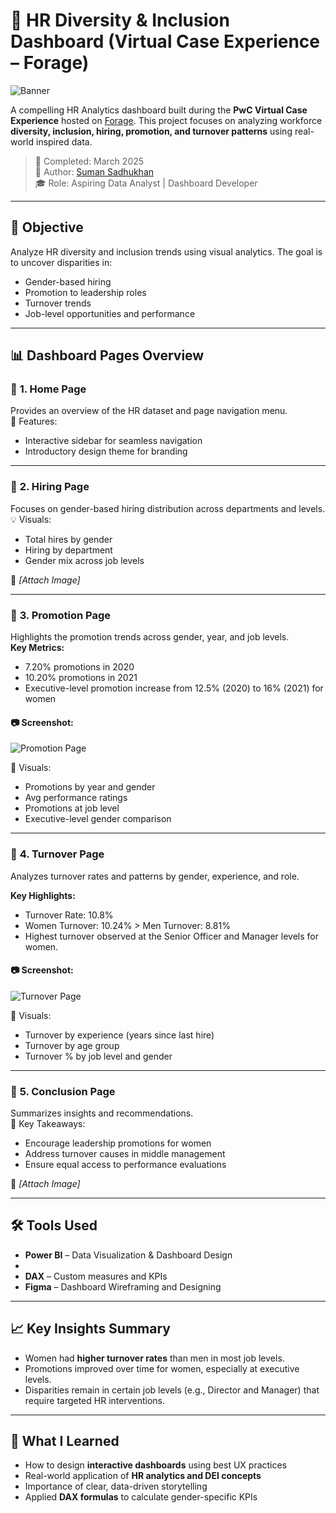 # 💼 HR Diversity & Inclusion Dashboard (Virtual Case Experience – Forage)
![Banner](https://img.shields.io/badge/Power%20BI-Dashboard-blueviolet?style=flat&logo=powerbi)  

A compelling HR Analytics dashboard built during the **PwC Virtual Case Experience** hosted on [Forage](https://www.theforage.com/). This project focuses on analyzing workforce **diversity, inclusion, hiring, promotion, and turnover patterns** using real-world inspired data.

> 📅 Completed: March 2025  
> 👤 Author: [Suman Sadhukhan](https://www.linkedin.com/in/suman-sadhukhan/)  
> 🎓 Role: Aspiring Data Analyst | Dashboard Developer

---

## 🧩 Objective

Analyze HR diversity and inclusion trends using visual analytics. The goal is to uncover disparities in:
- Gender-based hiring
- Promotion to leadership roles
- Turnover trends
- Job-level opportunities and performance

---

## 📊 Dashboard Pages Overview

### 📌 **1. Home Page**
Provides an overview of the HR dataset and page navigation menu.  
🧭 Features:
- Interactive sidebar for seamless navigation  
- Introductory design theme for branding

---

### 👥 **2. Hiring Page**
Focuses on gender-based hiring distribution across departments and levels.  
💡 Visuals:
- Total hires by gender
- Hiring by department
- Gender mix across job levels

📸 *[Attach Image]*

---

### 🎯 **3. Promotion Page**

Highlights the promotion trends across gender, year, and job levels.  
**Key Metrics:**
- 7.20% promotions in 2020  
- 10.20% promotions in 2021  
- Executive-level promotion increase from 12.5% (2020) to 16% (2021) for women

#### 📷 Screenshot:
![Promotion Page](./Screenshot%20(869).png)

📌 Visuals:
- Promotions by year and gender  
- Avg performance ratings  
- Promotions at job level  
- Executive-level gender comparison

---

### 🔁 **4. Turnover Page**

Analyzes turnover rates and patterns by gender, experience, and role.

**Key Highlights:**
- Turnover Rate: 10.8%  
- Women Turnover: 10.24% > Men Turnover: 8.81%  
- Highest turnover observed at the Senior Officer and Manager levels for women.

#### 📷 Screenshot:
![Turnover Page](./Screenshot%20(870).png)

📌 Visuals:
- Turnover by experience (years since last hire)  
- Turnover by age group  
- Turnover % by job level and gender

---

### 🧾 **5. Conclusion Page**

Summarizes insights and recommendations.  
💬 Key Takeaways:
- Encourage leadership promotions for women  
- Address turnover causes in middle management  
- Ensure equal access to performance evaluations

📸 *[Attach Image]*

---

## 🛠️ Tools Used

- **Power BI** – Data Visualization & Dashboard Design  
-     
- **DAX** – Custom measures and KPIs
- **Figma** – Dashboard Wireframing and Designing

---

## 📈 Key Insights Summary

- Women had **higher turnover rates** than men in most job levels.
- Promotions improved over time for women, especially at executive levels.
- Disparities remain in certain job levels (e.g., Director and Manager) that require targeted HR interventions.

---

## 🧠 What I Learned

- How to design **interactive dashboards** using best UX practices  
- Real-world application of **HR analytics and DEI concepts**  
- Importance of clear, data-driven storytelling  
- Applied **DAX formulas** to calculate gender-specific KPIs
